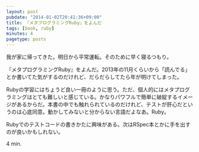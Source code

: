 ```yaml
---
layout: post
pubdate: "2014-01-02T20:41:36+09:00"
title: 『メタプログラミングRuby』をよんだ
tags: [book, ruby]
minutes: 4
pagetype: posts
---
```

我が家に帰ってきた。明日から平常運転。そのために早く寝るつもり。

『メタプログラミングRuby』をよんだ。2013年の11月くらいから「読んでる」とか書いてた気がするのだけれど、だらだらしてたら年が明けてしまった。

Rubyの学習にはちょうど良い一冊のように思う。ただ、個人的にはメタプログラミングはとても難しいと感じている。かなりパワフルで簡単に破綻するイメージがあるからだ。本書の中でも触れられているのだけれど、テストが肝心だというのは心底同意。動かしてみないと分からない言語だよなあ。Ruby。

Rubyでのテストコードの書きかたに興味がある。次はRSpec本とかに手を出すのが良いかもしれない。

4 min.
